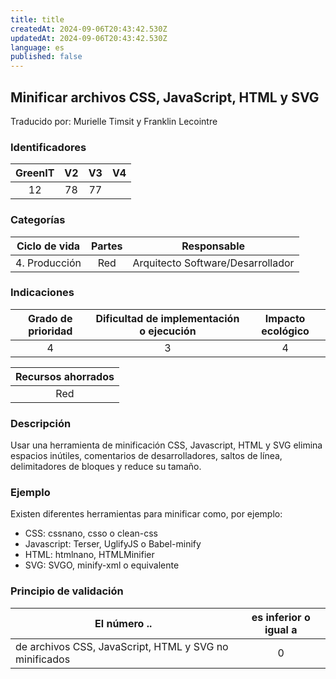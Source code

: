 ```yaml
---
title: title
createdAt: 2024-09-06T20:43:42.530Z
updatedAt: 2024-09-06T20:43:42.530Z
language: es
published: false
---
```

## Minificar archivos CSS, JavaScript, HTML y SVG
Traducido por: Murielle Timsit y Franklin Lecointre

### Identificadores

| GreenIT | V2 | V3 | V4 |
|:-------:|:----:|:----:|:----:|
| 12  | 78  | 77 | |

### Categorías

| Ciclo de vida | Partes | Responsable |
|:---------:|:----:|:----:|
| 4. Producción | Red | Arquitecto Software/Desarrollador |

### Indicaciones

| Grado de prioridad   | Dificultad de implementación o ejecución | Impacto ecológico   |
|:-------------------:|:-------------------------:|:---------------------:|
| 4 | 3 | 4 |

| Recursos ahorrados |
|:----------------------------------------------------------:|
| Red   |

### Descripción

Usar una herramienta de minificación CSS, Javascript, HTML y SVG elimina espacios inútiles, comentarios de desarrolladores, saltos de línea, delimitadores de bloques y reduce su tamaño.

### Ejemplo

Existen diferentes herramientas para minificar como, por ejemplo:

- CSS: cssnano, csso o clean-css
- Javascript: Terser, UglifyJS o Babel-minify
- HTML: htmlnano, HTMLMinifier
- SVG: SVGO, minify-xml o equivalente


### Principio de validación

| El número ..   | es inferior o igual a   |  
|-------------------|:-------------------------:|
| de archivos CSS, JavaScript, HTML y SVG no minificados  | 0  |


